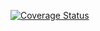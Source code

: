[![Coverage Status](https://coveralls.io/repos/github/aryanprasad7/SE-Django-1/badge.svg?branch=main)](https://coveralls.io/github/aryanprasad7/SE-Django-1?branch=main)
